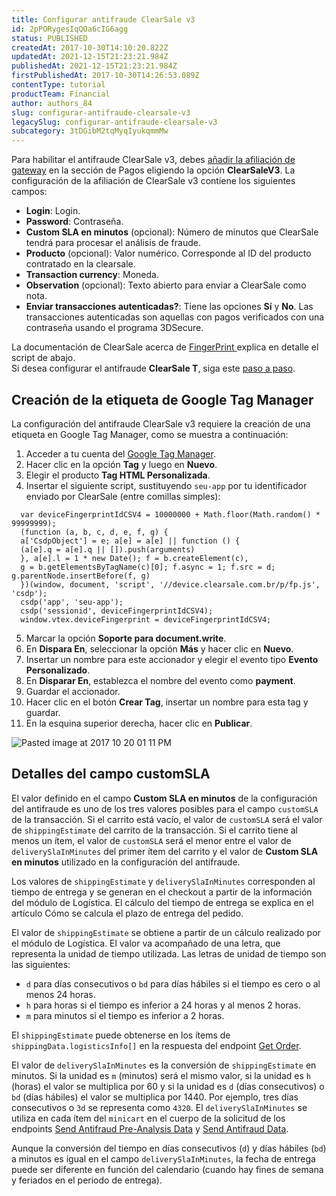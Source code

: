 ```yaml
---
title: Configurar antifraude ClearSale v3
id: 2pPORygesIqQOa6cIG6agg
status: PUBLISHED
createdAt: 2017-10-30T14:10:20.822Z
updatedAt: 2021-12-15T21:23:21.984Z
publishedAt: 2021-12-15T21:23:21.984Z
firstPublishedAt: 2017-10-30T14:26:53.089Z
contentType: tutorial
productTeam: Financial
author: authors_84
slug: configurar-antifraude-clearsale-v3
legacySlug: configurar-antifraude-clearsale-v3
subcategory: 3tDGibM2tqMyqIyukqmmMw
---
```


Para habilitar el antifraude ClearSale v3, debes [añadir la afiliación de gateway](https://help.vtex.com/es/tutorial/afiliaciones-de-gateway--tutorials_444) en la sección de Pagos eligiendo la opción **ClearSaleV3**. La configuración de la afiliación de ClearSale v3 contiene los siguientes campos:

- **Login**: Login.
- **Password**: Contraseña.
- **Custom SLA en minutos** (opcional):  Número de minutos que ClearSale tendrá para procesar el análisis de fraude.
- **Producto** (opcional): Valor numérico. Corresponde al ID del producto contratado en la clearsale.
- **Transaction currency**: Moneda.
- **Observation** (opcional): Texto abierto para enviar a ClearSale como nota.
- **Enviar transacciones autenticadas?**: Tiene las opciones **Sí** y **No**. Las transacciones autenticadas son aquellas con pagos verificados con una contraseña usando el programa 3DSecure.

<div class = "alert alert-info">
La documentación de ClearSale acerca de <a href="https://api.clearsale.com.br/docs/finger-print" target="_blank"> FingerPrint </a> explica en detalle el script de abajo.
</div>

<div class="alert alert-warning">
Si desea configurar el antifraude <strong>ClearSale T</strong>, siga este <a href="http://help.vtex.com/es/tutorial/como-configurar-antifraude">paso a paso</a>.
</div>

## Creación de la etiqueta de Google Tag Manager

La configuración del antifraude ClearSale v3 requiere la creación de una etiqueta en Google Tag Manager, como se muestra a continuación:

1. Acceder a tu cuenta del [Google Tag Manager](https://tagmanager.google.com/).
2. Hacer clic en la opción __Tag__ y luego en __Nuevo__.
3. Elegir el producto __Tag HTML Personalizada__.
4. Insertar el siguiente script, sustituyendo `seu-app` por tu identificador enviado por ClearSale (entre comillas simples):

  ```
    var deviceFingerprintIdCSV4 = 10000000 + Math.floor(Math.random() * 99999999);
    (function (a, b, c, d, e, f, g) {
    a['CsdpObject'] = e; a[e] = a[e] || function () {
    (a[e].q = a[e].q || []).push(arguments)
    }, a[e].l = 1 * new Date(); f = b.createElement(c),
    g = b.getElementsByTagName(c)[0]; f.async = 1; f.src = d; g.parentNode.insertBefore(f, g)
    })(window, document, 'script', '//device.clearsale.com.br/p/fp.js', 'csdp');
    csdp('app', 'seu-app');
    csdp('sessionid', deviceFingerprintIdCSV4);
    window.vtex.deviceFingerprint = deviceFingerprintIdCSV4;
  ```

5. Marcar la opción __Soporte para document.write__.
6. En __Dispara En__, seleccionar la opción __Más__ y hacer clic en __Nuevo__. 
7. Insertar un nombre para este accionador y elegir el evento tipo __Evento Personalizado__.
8. En __Disparar En__, establezca el nombre del evento como __payment__. 
9. Guardar el accionador.
10. Hacer clic en el botón __Crear Tag__, insertar un nombre para esta tag y guardar.
11. En la esquina superior derecha, hacer clic en __Publicar__.

![Pasted image at 2017 10 20 01 11 PM](//images.contentful.com/alneenqid6w5/2kdI4xh9IYwKI2mSiU20yW/b850c070cc8de2ec09e690ffe6cc9c15/Pasted_image_at_2017_10_20_01_11_PM.png)

## Detalles del campo customSLA

El valor definido en el campo **Custom SLA en minutos** de la configuración del antifraude es uno de los tres valores posibles para el campo `customSLA` de la transacción. Si el carrito está vacío, el valor de `customSLA` será el valor de `shippingEstimate` del carrito de la transacción. Si el carrito tiene al menos un ítem, el valor de `customSLA` será el menor entre el valor de `deliverySlaInMinutes` del primer ítem del carrito y el valor de **Custom SLA en minutos** utilizado en la configuración del antifraude.

Los valores de `shippingEstimate` y `deliverySlaInMinutes` corresponden al tiempo de entrega y se generan en el checkout a partir de la información del módulo de Logística. El cálculo del tiempo de entrega se explica en el artículo Cómo se calcula el plazo de entrega del pedido.

El valor de `shippingEstimate` se obtiene a partir de un cálculo realizado por el módulo de Logística. El valor va acompañado de una letra, que representa la unidad de tiempo utilizada. Las letras de unidad de tiempo son las siguientes:

- `d` para días consecutivos o `bd` para días hábiles si el tiempo es cero o al menos 24 horas.
- `h` para horas si el tiempo es inferior a 24 horas y al menos 2 horas.
- `m` para minutos si el tiempo es inferior a 2 horas.

El `shippingEstimate` puede obtenerse en los ítems de `shippingData.logisticsInfo[]` en la respuesta del endpoint <a href="https://developers.vtex.com/vtex-rest-api/reference/orders#getorder" target="_blank">Get Order</a>.

El valor de `deliverySlaInMinutes` es la conversión de `shippingEstimate` en minutos. Si la unidad es `m` (minutos) será el mismo valor, si la unidad es `h` (horas) el valor se multiplica por 60 y si la unidad es `d` (días consecutivos) o `bd` (días hábiles) el valor se multiplica por 1440. Por ejemplo, tres días consecutivos o `3d` se representa como `4320`. El `deliverySlaInMinutes` se utiliza en cada ítem del `minicart` en el cuerpo de la solicitud de los endpoints <a href="https://developers.vtex.com/vtex-rest-api/reference/antifraud-flow#sendantifraudpreanalysisdata" target="_blank">Send Antifraud Pre-Analysis Data</a> y <a href="https://developers.vtex.com/vtex-rest-api/reference/antifraud-flow#sendantifrauddata" target="_blank">Send Antifraud Data</a>.

<div class="alert alert-info">
Aunque la conversión del tiempo en días consecutivos (<code>d</code>) y días hábiles (<code>bd</code>) a minutos es igual en el campo <code>deliverySlaInMinutes</code>, la fecha de entrega puede ser diferente en función del calendario (cuando hay fines de semana y feriados en el periodo de entrega).
</div>
